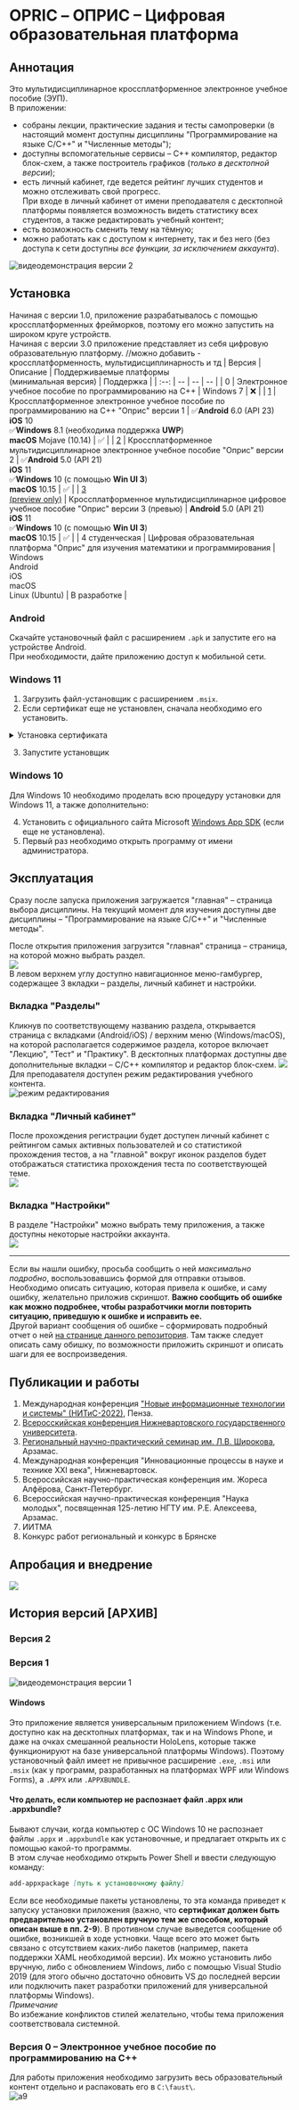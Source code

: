 # OPRIC &ndash; ОПРИС &ndash; Цифровая образовательная платформа
## Аннотация
Это мультидисциплинарное кроссплатформенное электронное учебное пособие (ЭУП).  
В приложении:
- собраны лекции, практические задания и тесты самопроверки (в настоящий момент доступны дисциплины "Программирование на языке С/С++" и "Численные методы");  
- доступны вспомогательные сервисы &ndash; С++ компилятор, редактор блок-схем, а также построитель графиков (*только в десктопной версии*);  
- есть личный кабинет, где ведется рейтинг лучших студентов и можно отслеживать свой прогресс.  
При входе в личный кабинет от имени преподавателя с десктопной платформы появляется возможность видеть статистику всех студентов, а также редактировать учебный контент;  
- есть возможность сменить тему на тёмную;  
- можно работать как с доступом к интернету, так и без него (без доступа к сети доступны *все функции, за исключением аккаунта*).

![видеодемонстрация версии 2](https://github.com/LeoKhariton/Opric/blob/main/Test/видео1.gif)

## Установка
Начиная с версии 1.0, приложение разрабатывалось с помощью кроссплатформенных фрейморков, поэтому его можно запустить на широком круге устройств.  
Начиная с версии 3.0 приложение представляет из себя цифровую образовательную платформу.
//можно добавить - кроссплатформенность, мультидисциплинарность и тд
| Версия | Описание | Поддерживаемые платформы<br/>(минимальная версия) | Поддержка |
| :--: | -- | -- | -- |
| 0 | Электронное учебное пособие по программированию на C++ | Windows 7 | &#10060; |
| [1](https://github.com/LeoKhariton/Opric/releases/tag/v1.2.2) | Кроссплатформенное электронное учебное пособие по программированию на C++ "Оприс" версии 1 | &#9989;**Android** 6.0 (API 23)<br/>**iOS** 10<br/>&#9989;**Windows** 8.1 (необходима поддержка **UWP**)<br/>**macOS** Mojave (10.14) | &#9989; |
| [2](https://github.com/LeoKhariton/Opric/releases/tag/v2.0.0) | Кроссплатформенное мультидисциплинарное электронное учебное пособие "Оприс" версии 2 | &#9989;**Android** 5.0 (API 21)<br/>**iOS** 11<br/>&#9989;**Windows** 10 (с помощью **Win UI 3**)<br/>**macOS** 10.15 | &#9989; |
| [3<br/>(preview only)](https://github.com/LeoKhariton/Opric/releases/tag/v3.0-preview2) | Кроссплатформенное мультидисциплинарное цифровое учебное пособие "Оприс" версии 3 (превью) | **Android** 5.0 (API 21)<br/>**iOS** 11<br/>&#9989;**Windows** 10 (с помощью **Win UI 3**)<br/>**macOS** 10.15 | &#9989; |
| 4 студенческая | Цифровая образовательная платформа "Оприс" для изучения математики и программирования | Windows <br/> Android <br/> iOS <br/> macOS <br/> Linux (Ubuntu) | В разработке |
### Android
Скачайте установочный файл с расширением `.apk` и запустите его на устройстве Android.  
При необходимости, дайте приложению доступ к мобильной сети.
### Windows 11
1. Загрузить файл-установщик с расширением `.msix`.
2. Если сертификат еще не установлен, сначала необходимо его установить.
<details><summary>Установка сертификата</summary>
  
  1. Сначала откройте окно свойств установочного файла и перейдите к вкладке "Цифровые подписи". Выберите единственную подпись из списка и нажмите "Сведения":  
  ![w1](https://github.com/LeoKhariton/Opric/blob/main/Setup/UWP/w1.png)  
  2. В открывшемся окне "Состав цифровой подписи" выберите "Просмотр сертификата":  
  ![w2](https://github.com/LeoKhariton/Opric/blob/main/Setup/UWP/w2.png)  
  3. В открывшемся окне нажмите "Установить сертификат":  
  ![w3](https://github.com/LeoKhariton/Opric/blob/main/Setup/UWP/w3.png)  
  4. Выберите установку сертификата для всего локального компьютера и нажмите "Далее" от имени администратора:  
  ![w4](https://github.com/LeoKhariton/Opric/blob/main/Setup/UWP/w4.png)  
  5. Выберите "Доверенные корневые центры сертификации", нажмите "ОК":  
  ![w5](https://github.com/LeoKhariton/Opric/blob/main/Setup/UWP/w5.png)  
  6. А затем "Далее" и "Готово". Появится уведомление, оповещающее об успешной установке сертификата.  
  7. Закройте окно свойств и запустите установщик.
</details>

3. Запустите установщик
### Windows 10
Для Windows 10 необходимо проделать всю процедуру установки для Windows 11, а также дополнительно:

4. Установить с официального сайта Microsoft [Windows App SDK](https://learn.microsoft.com/ru-ru/windows/apps/windows-app-sdk/downloads) (если еще не установлена).
5. Первый раз необходимо открыть программу от имени администратора.

## Эксплуатация
Сразу после запуска приложения загружается "главная" &ndash; страница выбора дисциплины. На текущий момент для изучения доступны две дисциплины &ndash; "Программирование на языке С/С++" и "Численные методы".  

После открытия приложения загрузится "главная" страница &ndash; страница, на которой можно выбрать раздел.  
![](https://github.com/LeoKhariton/Opric/blob/main/Test/1.png)  
В левом верхнем углу доступно навигационное меню-гамбургер, содержащее 3 вкладки &ndash; разделы, личный кабинет и настройки.
### Вкладка "Разделы"
Кликнув по соответствующему названию раздела, открывается страница с вкладками (Android/iOS) / верхним меню (Windows/macOS), на которой располагается содержимое раздела, которое включает "Лекцию", "Тест" и "Практику". В десктопных платформах доступны две дополнительные вкладки &ndash; С/С++ компилятор и редактор блок-схем.
![](https://github.com/LeoKhariton/Opric/blob/main/Test/3.png)  
Для преподавателя доступен режим редактирования учебного контента.  
![режим редактирования](https://github.com/LeoKhariton/Opric/blob/main/Test/4.png)
### Вкладка "Личный кабинет"
После прохождения регистрации будет доступен личный кабинет с рейтингом самых активных пользователей и со статистикой прохождения тестов, а на "главной" вокруг иконок разделов будет отображаться статистика прохождения теста по соответствующей теме.  
![](https://github.com/LeoKhariton/Opric/blob/main/Test/Презентация1.jpg)  
### Вкладка "Настройки"
В разделе "Настройки" можно выбрать тему приложения, а также доступны некоторые настройки аккаунта.  
![](https://github.com/LeoKhariton/Opric/blob/main/Test/6.png)  
***
Если вы нашли ошибку, просьба сообщить о ней *максимально подробно*, воспользовавшись формой для отправки отзывов. Необходимо описать ситуацию, которая привела к ошибке, и саму ошибку, желательно приложив скриншот. **Важно сообщить об ошибке как можно подробнее, чтобы разработчики могли повторить ситуацию, приведшую к ошибке и исправить ее.**  
Другой вариант сообщения об ошибке &ndash; сформировать подробный отчет о ней [на странице данного репозитория](https://github.com/LeoKhariton/Opric/issues). Там также следует описать саму обишку, по возможности приложить скриншот и описать шаги для ее воспроизведения.  
## Публикации и работы ##
1. Международная конференция ["Новые информационные технологии и системы" (НИТиС-2022)](https://elibrary.ru/item.asp?id=50454558&pff=1), Пенза.
2. [Всеросскийская конференция Нижневартовского государственного университета](https://konference.nvsu.ru/konffiles/383/Stud_konf_CH3_Informacionnye_tehnologii.pdf).  
3. [Региональный научно-практический семинар им. Л.В. Широкова](https://elibrary.ru/item.asp?id=54087229), Арзамас.
4. Международная конференция "Инновационные процессы в науке и технике XXI века", Нижневартовск.
5. Всероссийская научно-практическая конференция им. Жореса Алфёрова, Санкт-Петербург.
6. Всероссийская научно-практическая конференция "Наука молодых", посвященная 125-летию НГТУ им. Р.Е. Алексеева, Арзамас.
7. ИИТМА
8. Конкурс работ региональный и конкурс в Брянске
## Апробация и внедрение
![](https://github.com/LeoKhariton/Opric/blob/main/Акт%20о%20внедрении.png)

## История версий \[АРХИВ]
### Версия 2

### Версия 1
![видеодемонстрация версии 1](https://github.com/LeoKhariton/Opric/blob/main/Test/видео.gif)  
#### Windows
Это приложение является универсальным приложением Windows (т.е. доступно как на десктопных платформах, так и на Windows Phone, и даже на очках смешанной реальности HoloLens, которые также функционируют на базе универсальной платформы Windows). Поэтому установочный файл имеет не привычное расширение `.exe`, `.msi` или `.msix` (как у программ, разработанных на платформах WPF или Windows Forms), а `.APPX` или `.APPXBUNDLE`.  
#### Что делать, если компьютер не распознает файл .appx или .appxbundle?
Бывают случаи, когда компьютер с ОС Windows 10 не распознает файлы `.appx` и `.appxbundle` как установочные, и предлагает открыть их с помощью какой-то программы.  
В этом случае необходимо открыть Power Shell и ввести следующую команду:
```md
add-appxpackage [путь к установочному файлу]
```
Если все необходимые пакеты установлены, то эта команда приведет к запуску установки приложения (важно, что **сертификат должен быть предварительно установлен вручную тем же способом, который описан выше в пп. 2-9**). В противном случае выведется сообщение об ошибке, возникшей в ходе устновки. Чаще всего это может быть связано с отсутствием каких-либо пакетов (например, пакета поддержки XAML необходимой версии). Их можно установить либо вручную, либо с обновлением Windows, либо с помощью Visual Studio 2019 (для этого обычно достаточно обновить VS до последней версии или подключить пакет разработки приложений для универсальной платформы Windows).  
*Примечание*  
Во избежание конфликтов стилей желательно, чтобы тема приложения соответствовала системной.  
### Версия 0 &ndash; Электронное учебное пособие по программированию на C++
Для работы приложения необходимо загрузить весь образовательный контент отдельно и распаковать его в `C:\faust\`.  
![a9](https://github.com/LeoKhariton/Opric/blob/main/Version%20History/v0-WinForms.png)
